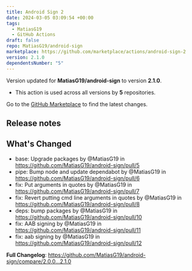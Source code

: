 ```yaml
---
title: Android Sign 2
date: 2024-03-05 03:09:54 +00:00
tags:
  - MatiasG19
  - GitHub Actions
draft: false
repo: MatiasG19/android-sign
marketplace: https://github.com/marketplace/actions/android-sign-2
version: 2.1.0
dependentsNumber: "5"
---
```



Version updated for **MatiasG19/android-sign** to version **2.1.0**.
- This action is used across all versions by **5** repositories.

Go to the [GitHub Marketplace](https://github.com/marketplace/actions/android-sign-2) to find the latest changes.

## Release notes

## What's Changed
* base: Upgrade packages by @MatiasG19 in https://github.com/MatiasG19/android-sign/pull/5
* pipe: Bump node and update dependabot by @MatiasG19 in https://github.com/MatiasG19/android-sign/pull/6
* fix: Put arguments in quotes by @MatiasG19 in https://github.com/MatiasG19/android-sign/pull/7
* fix: Revert putting cmd line arguments in quotes by @MatiasG19 in https://github.com/MatiasG19/android-sign/pull/8
* deps: bump packages by @MatiasG19 in https://github.com/MatiasG19/android-sign/pull/10
* fix: AAB signing by @MatiasG19 in https://github.com/MatiasG19/android-sign/pull/11
* fix: aab signing by @MatiasG19 in https://github.com/MatiasG19/android-sign/pull/12


**Full Changelog**: https://github.com/MatiasG19/android-sign/compare/2.0.0...2.1.0
